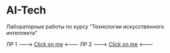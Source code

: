 # AI-Tech
Лабораторные работы по курсу "Технологии искусственного интеллекта"

ЛР 1 ---> [Click on me](https://github.com/Mr-Egorchik/AI-Tech/blob/0eef19997a103feb7ceda828256318a051a25a0a/6133_ChitorkinEE_lab_1_pandas.ipynb) <---
ЛР 2 ---> [Click on me](https://github.com/Mr-Egorchik/AI-Tech/blob/235fcd58392c15ddac6773ca12413eb71e6509cd/6133_ChitorkinEE_lab_2_plots.ipynb) <---
